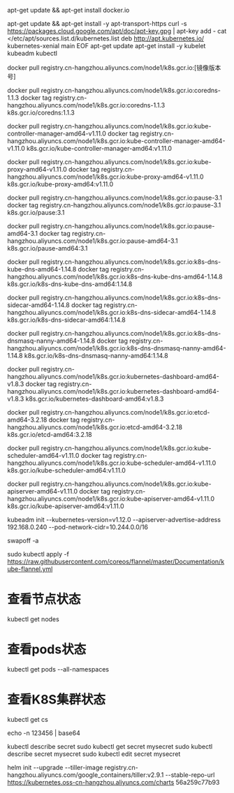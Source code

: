 apt-get update && apt-get install docker.io


apt-get update && apt-get install -y apt-transport-https
curl -s https://packages.cloud.google.com/apt/doc/apt-key.gpg | apt-key add -
cat <<EOF >/etc/apt/sources.list.d/kubernetes.list
deb http://apt.kubernetes.io/ kubernetes-xenial main
EOF
apt-get update
apt-get install -y kubelet kubeadm kubectl


docker pull registry.cn-hangzhou.aliyuncs.com/node1/k8s.gcr.io:[镜像版本号]
 

docker pull registry.cn-hangzhou.aliyuncs.com/node1/k8s.gcr.io:coredns-1.1.3
docker tag registry.cn-hangzhou.aliyuncs.com/node1/k8s.gcr.io:coredns-1.1.3 k8s.gcr.io/coredns:1.1.3

docker pull registry.cn-hangzhou.aliyuncs.com/node1/k8s.gcr.io:kube-controller-manager-amd64-v1.11.0
docker tag registry.cn-hangzhou.aliyuncs.com/node1/k8s.gcr.io:kube-controller-manager-amd64-v1.11.0 k8s.gcr.io/kube-controller-manager-amd64:v1.11.0

docker pull registry.cn-hangzhou.aliyuncs.com/node1/k8s.gcr.io:kube-proxy-amd64-v1.11.0 
docker tag registry.cn-hangzhou.aliyuncs.com/node1/k8s.gcr.io:kube-proxy-amd64-v1.11.0 k8s.gcr.io/kube-proxy-amd64:v1.11.0

docker pull registry.cn-hangzhou.aliyuncs.com/node1/k8s.gcr.io:pause-3.1 
docker tag registry.cn-hangzhou.aliyuncs.com/node1/k8s.gcr.io:pause-3.1 k8s.gcr.io/pause:3.1

docker pull registry.cn-hangzhou.aliyuncs.com/node1/k8s.gcr.io:pause-amd64-3.1
docker tag registry.cn-hangzhou.aliyuncs.com/node1/k8s.gcr.io:pause-amd64-3.1 k8s.gcr.io/pause-amd64:3.1

docker pull registry.cn-hangzhou.aliyuncs.com/node1/k8s.gcr.io:k8s-dns-kube-dns-amd64-1.14.8 
docker tag registry.cn-hangzhou.aliyuncs.com/node1/k8s.gcr.io:k8s-dns-kube-dns-amd64-1.14.8 k8s.gcr.io/k8s-dns-kube-dns-amd64:1.14.8

docker pull registry.cn-hangzhou.aliyuncs.com/node1/k8s.gcr.io:k8s-dns-sidecar-amd64-1.14.8
docker tag registry.cn-hangzhou.aliyuncs.com/node1/k8s.gcr.io:k8s-dns-sidecar-amd64-1.14.8 k8s.gcr.io/k8s-dns-sidecar-amd64:1.14.8

docker pull registry.cn-hangzhou.aliyuncs.com/node1/k8s.gcr.io:k8s-dns-dnsmasq-nanny-amd64-1.14.8
docker tag registry.cn-hangzhou.aliyuncs.com/node1/k8s.gcr.io:k8s-dns-dnsmasq-nanny-amd64-1.14.8 k8s.gcr.io/k8s-dns-dnsmasq-nanny-amd64:1.14.8

docker pull registry.cn-hangzhou.aliyuncs.com/node1/k8s.gcr.io:kubernetes-dashboard-amd64-v1.8.3
docker tag registry.cn-hangzhou.aliyuncs.com/node1/k8s.gcr.io:kubernetes-dashboard-amd64-v1.8.3 k8s.gcr.io/kubernetes-dashboard-amd64:v1.8.3

docker pull registry.cn-hangzhou.aliyuncs.com/node1/k8s.gcr.io:etcd-amd64-3.2.18
docker tag registry.cn-hangzhou.aliyuncs.com/node1/k8s.gcr.io:etcd-amd64-3.2.18 k8s.gcr.io/etcd-amd64:3.2.18

docker pull registry.cn-hangzhou.aliyuncs.com/node1/k8s.gcr.io:kube-scheduler-amd64-v1.11.0
docker tag registry.cn-hangzhou.aliyuncs.com/node1/k8s.gcr.io:kube-scheduler-amd64-v1.11.0 k8s.gcr.io/kube-scheduler-amd64:v1.11.0

docker pull registry.cn-hangzhou.aliyuncs.com/node1/k8s.gcr.io:kube-apiserver-amd64-v1.11.0
docker tag registry.cn-hangzhou.aliyuncs.com/node1/k8s.gcr.io:kube-apiserver-amd64-v1.11.0 k8s.gcr.io/kube-apiserver-amd64:v1.11.0



kubeadm init --kubernetes-version=v1.12.0 --apiserver-advertise-address 192.168.0.240 --pod-network-cidr=10.244.0.0/16

swapoff -a

sudo kubectl apply -f https://raw.githubusercontent.com/coreos/flannel/master/Documentation/kube-flannel.yml


# 查看节点状态
kubectl get nodes

# 查看pods状态
kubectl get pods --all-namespaces

# 查看K8S集群状态
kubectl get cs

echo -n 123456 | base64

kubectl describe secret
sudo kubectl get secret mysecret
sudo kubectl describe secret mysecret
sudo kubectl edit secret mysecret

helm init --upgrade --tiller-image registry.cn-hangzhou.aliyuncs.com/google_containers/tiller:v2.9.1 --stable-repo-url https://kubernetes.oss-cn-hangzhou.aliyuncs.com/charts
56a259c77b93


